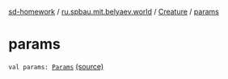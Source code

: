 [sd-homework](../../index.md) / [ru.spbau.mit.belyaev.world](../index.md) / [Creature](index.md) / [params](.)

# params

`val params: `[`Params`](../-params/index.md) [(source)](https://github.com/StasBel/sd-homework/blob/Roguelike/src/main/kotlin/ru/spbau/mit/belyaev/world/Creature.kt#L56)